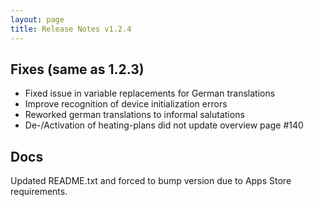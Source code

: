 ```yaml
---
layout: page
title: Release Notes v1.2.4
---
```


## Fixes (same as 1.2.3)
- Fixed issue in variable replacements for German translations
- Improve recognition of device initialization errors
- Reworked german translations to informal salutations
- De-/Activation of heating-plans did not update overview page #140

## Docs
Updated README.txt and forced to bump version due to Apps Store requirements.